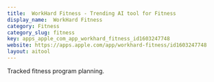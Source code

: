 ```yaml
---
title:  WorkHard Fitness - Trending AI tool for Fitness
display_name:  WorkHard Fitness
category: Fitness
category_slug: fitness
key: apps_apple_com_app_workhard_fitness_id1603247748
website: https://apps.apple.com/app/workhard-fitness/id1603247748
layout: aitool
---
```


Tracked fitness program planning.
